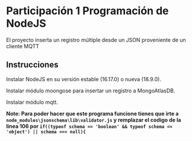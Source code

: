 # Participación 1 Programación de NodeJS

El proyecto inserta un registro múltiple desde un JSON proveniente de un cliente MQTT

## Instrucciones

Instalar NodeJS en su versión estable (16.17.0) o nueva (18.9.0).


Instalar módulo moongose para insertar un registro a MongoAtlasDB.


Instalar módulo mqtt.


**Note: Para poder hacer que este programa funcione tienes que irte a `node_modules\jsonschema\lib\validator.js` y remplazar el codigo de la linea 106 por `if((typeof schema == 'boolean' && typeof schema == 'object') || schema === null){`**

